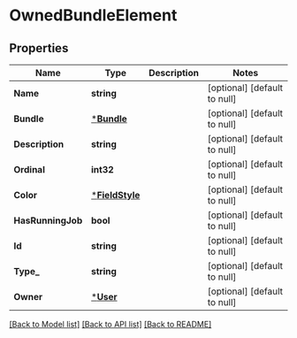 # OwnedBundleElement

## Properties
Name | Type | Description | Notes
------------ | ------------- | ------------- | -------------
**Name** | **string** |  | [optional] [default to null]
**Bundle** | [***Bundle**](Bundle.md) |  | [optional] [default to null]
**Description** | **string** |  | [optional] [default to null]
**Ordinal** | **int32** |  | [optional] [default to null]
**Color** | [***FieldStyle**](FieldStyle.md) |  | [optional] [default to null]
**HasRunningJob** | **bool** |  | [optional] [default to null]
**Id** | **string** |  | [optional] [default to null]
**Type_** | **string** |  | [optional] [default to null]
**Owner** | [***User**](User.md) |  | [optional] [default to null]

[[Back to Model list]](../README.md#documentation-for-models) [[Back to API list]](../README.md#documentation-for-api-endpoints) [[Back to README]](../README.md)

